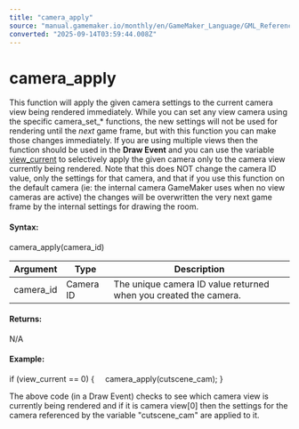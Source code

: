 ```yaml
---
title: "camera_apply"
source: "manual.gamemaker.io/monthly/en/GameMaker_Language/GML_Reference/Cameras_And_Display/Cameras_And_Viewports/camera_apply.htm"
converted: "2025-09-14T03:59:44.008Z"
---
```


# camera\_apply

This function will apply the given camera settings to the current camera view being rendered immediately. While you can set any view camera using the specific camera\_set\_\* functions, the new settings will not be used for rendering until the _next_ game frame, but with this function you can make those changes immediately. If you are using multiple views then the function should be used in the **Draw Event** and you can use the variable [view\_current](view_current.md) to selectively apply the given camera only to the camera view currently being rendered. Note that this does NOT change the camera ID value, only the settings for that camera, and that if you use this function on the default camera (ie: the internal camera GameMaker uses when no view cameras are active) the changes will be overwritten the very next game frame by the internal settings for drawing the room.

#### Syntax:

camera\_apply(camera\_id)

| Argument | Type | Description |
| --- | --- | --- |
| camera_id | Camera ID | The unique camera ID value returned when you created the camera. |

#### Returns:

N/A

#### Example:

if (view\_current == 0)
{
    camera\_apply(cutscene\_cam);
}

The above code (in a Draw Event) checks to see which camera view is currently being rendered and if it is camera view\[0\] then the settings for the camera referenced by the variable "cutscene\_cam" are applied to it.